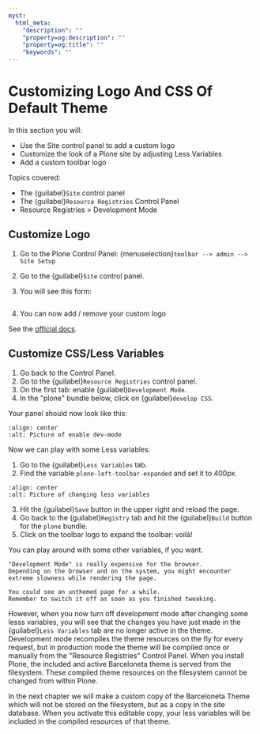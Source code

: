 ```yaml
---
myst:
  html_meta:
    "description": ""
    "property=og:description": ""
    "property=og:title": ""
    "keywords": ""
---
```


# Customizing Logo And CSS Of Default Theme

In this section you will:

- Use the Site control panel to add a custom logo
- Customize the look of a Plone site by adjusting Less Variables
- Add a custom toolbar logo

Topics covered:

- The {guilabel}`Site` control panel
- The {guilabel}`Resource Registries` Control Panel
- Resource Registries > Development Mode

## Customize Logo

1. Go to the Plone Control Panel: {menuselection}`toolbar --> admin --> Site Setup`

2. Go to the {guilabel}`Site` control panel.

3. You will see this form:

   ```{image} https://5.docs.plone.org/_images/change-logo-in-site-control-panel.png
   ```

4. You can now add / remove your custom logo

See the [official docs](https://5.docs.plone.org/adapt-and-extend/change-the-logo.html).

## Customize CSS/Less Variables

1. Go back to the Control Panel.
2. Go to the {guilabel}`Resource Registries` control panel.
3. On the first tab: enable {guilabel}`Development Mode`.
4. In the "plone" bundle below, click on {guilabel}`develop CSS`.

Your panel should now look like this:

```{image} _static/theming-dev_mode_on.png
:align: center
:alt: Picture of enable dev-mode
```

Now we can play with some Less variables:

1. Go to the {guilabel}`Less Variables` tab.
2. Find the variable `plone-left-toolbar-expanded` and set it to 400px.

```{image} _static/theming-less_var_hack.png
:align: center
:alt: Picture of changing less variables
```

3. Hit the {guilabel}`Save` button in the upper right and reload the page.
4. Go back to the {guilabel}`Registry` tab and hit the {guilabel}`Build` button for the `plone` bundle.
5. Click on the toolbar logo to expand the toolbar: voilá!

You can play around with some other variables, if you want.

```{Warning}
"Development Mode" is really expensive for the browser.
Depending on the browser and on the system, you might encounter extreme slowness while rendering the page.

You could see an unthemed page for a while.
Remember to switch it off as soon as you finished tweaking.
```

However, when you now turn off development mode after changing some lesss variables, you will see that the
changes you have just made in the {guilabel}`Less Variables` tab are no longer active in the theme.
Development mode recompiles the theme resources on the fly for every request, but in production mode the
theme will be compiled once or manually from the "Resource Registries" Control Panel. When you install
Plone, the included and active Barceloneta theme is served from the filesystem. These compiled theme
resources on the filesystem cannot be changed from within Plone.

In the next chapter we will make a custom copy of the Barceloneta Theme which will not be stored on the filesystem,
but as a copy in the site database. When you activate this editable copy, your less variables will be included in the
compiled resources of that theme.

